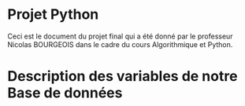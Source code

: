 # Projet Python
Ceci est le document du projet final qui a été donné par le professeur Nicolas BOURGEOIS dans le cadre du cours Algorithmique et Python.

# Description des variables de notre Base de données
